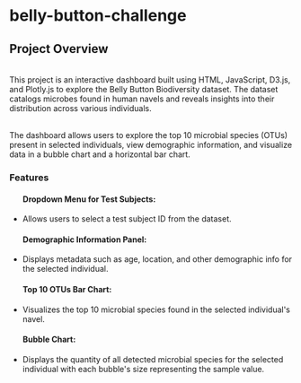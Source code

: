 # belly-button-challenge

<h2>Project Overview</h2> <br>
This project is an interactive dashboard built using HTML, JavaScript, D3.js, and Plotly.js to explore the Belly Button Biodiversity dataset. The dataset catalogs microbes found in human navels and reveals insights into their distribution across various individuals. <br><br>

The dashboard allows users to explore the top 10 microbial species (OTUs) present in selected individuals, view demographic information, and visualize data in a bubble chart and a horizontal bar chart.

<h3>Features</h3>
<ul>
  <h4>Dropdown Menu for Test Subjects:</h4>
    <li>Allows users to select a test subject ID from the dataset.</li>
</ul>
<ul>
  <h4>Demographic Information Panel:</h4>
    <li>Displays metadata such as age, location, and other demographic info for the selected individual.</li>
</ul>
<ul>
  <h4>Top 10 OTUs Bar Chart:</h4>
    <li>Visualizes the top 10 microbial species found in the selected individual's navel.</li>
</ul>
<ul>
  <h4>Bubble Chart:</h4>
    <li>Displays the quantity of all detected microbial species for the selected individual with each bubble's size representing the sample value.</li>  
</ul>
